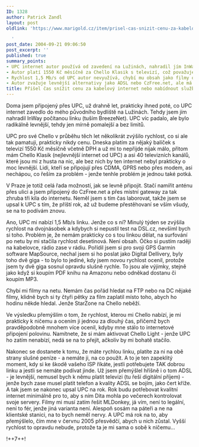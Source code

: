 ```yaml
---
ID: 1328
author: Patrick Zandl
layout: post
oldlink: 'https://www.marigold.cz/item/prisel-cas-snizit-cenu-za-kabelovy-internet-nebo-nabidnout-sluzby-navic

  '
post_date: 2004-09-21 09:06:50
post_excerpt: ''
published: true
summary_points:
- UPC internet autor používá od zavedení na Lužinách, nahradil jím InWay.
- Autor platí 1550 Kč měsíčně za Chello Klasik s televizí, což považuje za hodně.
- Rychlost 1,5 Mb/s od UPC autor nevyužívá, chybí mu obsah jako filmy online.
- Autor zvažuje levnější alternativy jako ADSL nebo CzFree.net, ale má obavy.
title: Přišel čas snížit cenu za kabelový internet nebo nabídnout služby navíc?
---
```


<p>
Doma jsem připojený přes UPC, už drahně let, prakticky ihned poté, co UPC internet zavedlo do mého původního bydliště na Lužinách. Tehdy jsem jím nahradil InWay počítanou linku (tuším BreezeNet). UPC víc padalo, ale bylo radikálně levnější, tehdy jen mírně pomalejší a bez limitů. </p>

<p>
UPC pro své Chello v průběhu těch let několikrát zvýšilo rychlost, co si ale tak pamatuji, prakticky nikdy cenu. Dneska platím za nějaký balíček s televizí 1550 Kč měsíčně včetně DPH a už mi to nepřijde nijak málo, přitom mám Chello Klasik (nejlevnější internet od UPC) a asi 40 televizních kanálů, které jsou mi z husta na nic, ale bez nich by ten internet nebyl prakticky o moc levnější. Lidi, kteří se připojují přes CDMA, GPRS nebo přes modem, asi nechápou, co řeším za problém - jenže tenhle problém je jednou také potká. </p>

<p>
V Praze je totiž celá řada možností, jak se levně připojit. Stačí namířit anténu přes ulici a jsem připojený do CzFree.net a přes místní gateway za tak zhruba tři kila do internetu. Neměl jsem s tím čas laborovat, takže jsem se upsal k UPC s tím, že příští rok, až už budeme přestěhovaní se vším všudy, se na to podívám znovu. </p>

<p>
Ano, UPC mi nabízí 1,5 Mb/s linku. Jenže co s ní? Minulý týden se zvýšila rychlost na dvojnásobek a kdybych si nepustil test na DSL.cz, nevšiml bych si toho. Problém je, že nemám prakticky co s tou linkou dělat, na surfování po netu by mi stačila rychlost desetinová. Není obsah. Óčko si pustím raději na kabelovce, rádio zase v rádiu. Pořídil jsem si pro svoji GPS Garmin software MapSource, nechal jsem si ho poslat jako Digital Dellivery, byly toho dvě giga - to bylo to jediné, kdy jsem novou rychlost ocenil, protože jsem ty dvě giga sosnul opravdu slušně rychle. To jsou ale výjimky, stejně jako když si koupím PDF knihu na Amazonu nebo odněkad dostanu či koupím MP3.</p>

<p>
Chybí mi filmy na netu. Nemám čas pořád hledat na FTP nebo na DC nějaké filmy, klidně bych si ty čtyři pětky za film zaplatil místo toho, abych ho hodinu někde hledal. Jenže StarZone na Chello neběží. </p>

<p>
Ve výsledku přemýšlím o tom, že rychlost, kterou mi Chello nabízí, je mi prakticky k ničemu a ocením ji jednou za dlouhý čas, přičemž bych pravděpodobně mnohem více ocenil, kdyby mne stálo to internetové připojení polovinu. Namítnete, že si mám aktivovat Chello Light - jenže UPC ho zatím nenabízí, nedá se na to přejít, ačkoliv by mi bohatě stačilo. </p>

<p>
Nakonec se dostanete k tomu, že máte rychlou linku, platíte za ni na obě strany slušné peníze - a nemáte ji, na co použít. A to je ten zapeklitý moment, kdy si ke škodě vašeho ISP říkáte, jestli potřebujete TAK dobrou linku a jestli se nemáte podívat jinde. Už jsem přemýšlel hříšně i o tom ADSL - je levnější, nemusel bych k němu platit televizi (tu řeší digitální příjem) - jenže bych zase musel platit telefon a kvality ADSL se bojím, jako čert kříže. A tak jsem se nakonec upsal UPC na rok. Rok budu potřebovat kvalitní internet minimálně pro to, aby s ním Dita mohla po večerech kontrolovat svoje servery. Filmy mi musí zatím řešit MLDonkey, já vím, není to legální, není to fér, jenže jiná varianta není. Alespoň sosám na páteři a ne na klientské stanici, na to bych neměl nervy. A UPC má rok na to, aby přemýšlelo, čím mne v červnu 2005 přesvědčí, abych u nich zůstal. Vyšší rychlost to opravdu nebude, protože ta je mi sama o sobě k ničemu&#8230;
</p>

<p>
!++7++!
</p>